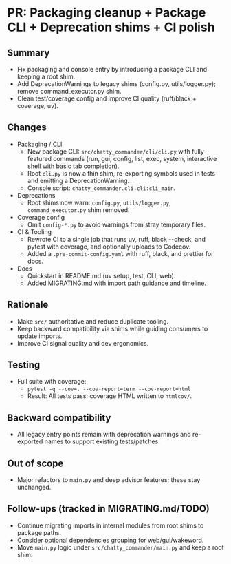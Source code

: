 # PR: Packaging cleanup + Package CLI + Deprecation shims + CI polish

## Summary
- Fix packaging and console entry by introducing a package CLI and keeping a root shim.
- Add DeprecationWarnings to legacy shims (config.py, utils/logger.py); remove command_executor.py shim.
- Clean test/coverage config and improve CI quality (ruff/black + coverage, uv).

## Changes
- Packaging / CLI
  - New package CLI: `src/chatty_commander/cli/cli.py` with fully-featured commands (run, gui, config, list, exec, system, interactive shell with basic tab completion).
  - Root `cli.py` is now a thin shim, re-exporting symbols used in tests and emitting a DeprecationWarning.
  - Console script: `chatty_commander.cli.cli:cli_main`.
- Deprecations
  - Root shims now warn: `config.py`, `utils/logger.py`; `command_executor.py` shim removed.
- Coverage config
  - Omit `config-*.py` to avoid warnings from stray temporary files.
- CI & Tooling
  - Rewrote CI to a single job that runs uv, ruff, black --check, and pytest with coverage, and optionally uploads to Codecov.
  - Added a `.pre-commit-config.yaml` with ruff, black, and prettier for docs.
- Docs
  - Quickstart in README.md (uv setup, test, CLI, web).
  - Added MIGRATING.md with import path guidance and timeline.

## Rationale
- Make `src/` authoritative and reduce duplicate tooling.
- Keep backward compatibility via shims while guiding consumers to update imports.
- Improve CI signal quality and dev ergonomics.

## Testing
- Full suite with coverage:
  - `pytest -q --cov=. --cov-report=term --cov-report=html`
  - Result: All tests pass; coverage HTML written to `htmlcov/`.

## Backward compatibility
- All legacy entry points remain with deprecation warnings and re-exported names to support existing tests/patches.

## Out of scope
- Major refactors to `main.py` and deep advisor features; these stay unchanged.

## Follow-ups (tracked in MIGRATING.md/TODO)
- Continue migrating imports in internal modules from root shims to package paths.
- Consider optional dependencies grouping for web/gui/wakeword.
- Move `main.py` logic under `src/chatty_commander/main.py` and keep a root shim.
